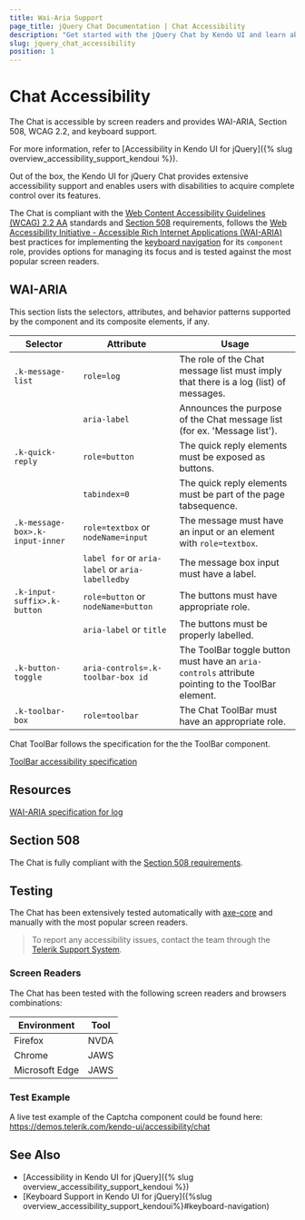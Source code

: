 ```yaml
---
title: Wai-Aria Support
page_title: jQuery Chat Documentation | Chat Accessibility
description: "Get started with the jQuery Chat by Kendo UI and learn about its accessibility support for WAI-ARIA, Section 508, and WCAG 2.2."
slug: jquery_chat_accessibility
position: 1
---
```


# Chat Accessibility

The Chat is accessible by screen readers and provides WAI-ARIA, Section 508, WCAG 2.2, and keyboard support.

For more information, refer to [Accessibility in Kendo UI for jQuery]({% slug overview_accessibility_support_kendoui %}).




Out of the box, the Kendo UI for jQuery Chat provides extensive accessibility support and enables users with disabilities to acquire complete control over its features.


The Chat is compliant with the [Web Content Accessibility Guidelines (WCAG) 2.2 AA](https://www.w3.org/TR/WCAG22/) standards and [Section 508](https://www.section508.gov/) requirements, follows the [Web Accessibility Initiative - Accessible Rich Internet Applications (WAI-ARIA)](https://www.w3.org/WAI/ARIA/apg/) best practices for implementing the [keyboard navigation](#keyboard-navigation) for its `component` role, provides options for managing its focus and is tested against the most popular screen readers.

## WAI-ARIA


This section lists the selectors, attributes, and behavior patterns supported by the component and its composite elements, if any.

| Selector | Attribute | Usage |
| -------- | --------- | ----- |
| `.k-message-list` | `role=log` | The role of the Chat message list must imply that there is a log (list) of messages. |
|  | `aria-label` | Announces the purpose of the Chat message list (for ex. 'Message list'). |
| `.k-quick-reply` | `role=button` | The quick reply elements must be exposed as buttons. |
|  | `tabindex=0` | The quick reply elements must be part of the page tabsequence. |
| `.k-message-box>.k-input-inner` | `role=textbox` or `nodeName=input` | The message must have an input or an element with `role=textbox`. |
|  | `label for` or `aria-label` or `aria-labelledby` | The message box input must have a label. |
| `.k-input-suffix>.k-button` | `role=button` or `nodeName=button` | The buttons must have appropriate role. |
|  | `aria-label` or `title` | The buttons must be properly labelled. |
| `.k-button-toggle` | `aria-controls=.k-toolbar-box id` | The ToolBar toggle button must have an `aria-controls` attribute pointing to the ToolBar element. |
| `.k-toolbar-box` | `role=toolbar` | The Chat ToolBar must have an appropriate role. |


Chat ToolBar follows the specification for the the ToolBar component.

[ToolBar accessibility specification]({{toolbar_a11y_link}})

## Resources

[WAI-ARIA specification for log](https://www.w3.org/TR/wai-aria-1.2/#log)

## Section 508


The Chat is fully compliant with the [Section 508 requirements](http://www.section508.gov/).

## Testing


The Chat has been extensively tested automatically with [axe-core](https://github.com/dequelabs/axe-core) and manually with the most popular screen readers.

> To report any accessibility issues, contact the team through the [Telerik Support System](https://www.telerik.com/account/support-center).

### Screen Readers


The Chat has been tested with the following screen readers and browsers combinations:

| Environment | Tool |
| ----------- | ---- |
| Firefox | NVDA |
| Chrome | JAWS |
| Microsoft Edge | JAWS |



### Test Example

A live test example of the Captcha component could be found here: https://demos.telerik.com/kendo-ui/accessibility/chat

## See Also

* [Accessibility in Kendo UI for jQuery]({% slug overview_accessibility_support_kendoui %})
* [Keyboard Support in Kendo UI for jQuery]({%slug overview_accessibility_support_kendoui%}#keyboard-navigation)